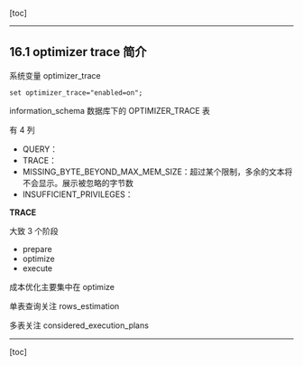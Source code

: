 [toc]

------

## 16.1 optimizer trace 简介

系统变量 optimizer_trace

```mysql
set optimizer_trace="enabled=on";
```

information_schema 数据库下的 OPTIMIZER_TRACE 表

有 4 列

+ QUERY：
+ TRACE：
+ MISSING_BYTE_BEYOND_MAX_MEM_SIZE：超过某个限制，多余的文本将不会显示。展示被忽略的字节数
+ INSUFFICIENT_PRIVILEGES：

**TRACE**

大致 3 个阶段

+ prepare
+ optimize
+ execute

成本优化主要集中在 optimize

单表查询关注 rows_estimation

多表关注 considered_execution_plans

------

[toc]